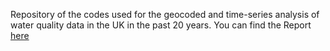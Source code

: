 Repository of the codes used for the geocoded and time-series analysis of water quality data in the UK in the past 20 years. 
You can find the Report [here](https://docs.google.com/document/d/1txCRfcl1Kw5drRhi6liopbrwlkse2yzyEyE-5421GDI/edit?usp=sharing)
